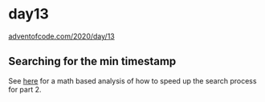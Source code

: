 # day13

[adventofcode.com/2020/day/13](https://adventofcode.com/2020/day/13)

## Searching for the min timestamp

See [here](doc/analysis.md) for a math based analysis of how to speed up the search process for part 2.
